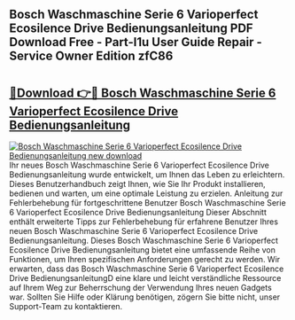 ## Bosch Waschmaschine Serie 6 Varioperfect Ecosilence Drive Bedienungsanleitung PDF Download Free - Part-I1u User Guide Repair - Service Owner Edition zfC86

# <h2><a href="http://df07dg.blite.top/?on=Bosch+Waschmaschine+Serie+6+Varioperfect+Ecosilence+Drive+Bedienungsanleitung">🔗Download 👉🔴 Bosch Waschmaschine Serie 6 Varioperfect Ecosilence Drive Bedienungsanleitung</a></h2>

[![Bosch Waschmaschine Serie 6 Varioperfect Ecosilence Drive Bedienungsanleitung new download](https://i.imgur.com/lujVjoI.png)](http://df07dg.blite.top/?on=Bosch+Waschmaschine+Serie+6+Varioperfect+Ecosilence+Drive+Bedienungsanleitung)
Ihr neues Bosch Waschmaschine Serie 6 Varioperfect Ecosilence Drive Bedienungsanleitung wurde entwickelt, um Ihnen das Leben zu erleichtern. Dieses Benutzerhandbuch zeigt Ihnen, wie Sie Ihr Produkt installieren, bedienen und warten, um eine optimale Leistung zu erzielen. Anleitung zur Fehlerbehebung für fortgeschrittene Benutzer Bosch Waschmaschine Serie 6 Varioperfect Ecosilence Drive Bedienungsanleitung Dieser Abschnitt enthält erweiterte Tipps zur Fehlerbehebung für erfahrene Benutzer Ihres neuen Bosch Waschmaschine Serie 6 Varioperfect Ecosilence Drive Bedienungsanleitung. Dieses Bosch Waschmaschine Serie 6 Varioperfect Ecosilence Drive Bedienungsanleitung bietet eine umfassende Reihe von Funktionen, um Ihren spezifischen Anforderungen gerecht zu werden. Wir erwarten, dass das Bosch Waschmaschine Serie 6 Varioperfect Ecosilence Drive BedienungsanleitungD eine klare und leicht verständliche Ressource auf Ihrem Weg zur Beherrschung der Verwendung Ihres neuen Gadgets war. Sollten Sie Hilfe oder Klärung benötigen, zögern Sie bitte nicht, unser Support-Team zu kontaktieren.
